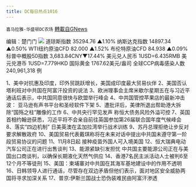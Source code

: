 ```yaml
---
title: DC每日热点1016
---
```

`喜马拉雅-华盛顿DC农场` [轉載自GNews](https://gnews.org/zh-hans/1597559/)

编辑：楚门门
![](https://assets.gnews.org/wp-content/uploads/2021/10/96736B72-F32D-4F22-830C-355AD321C3F9-scaled.jpeg)
道琼斯指数 35294.76 ▲1.10%
纳斯达克指数 14897.34 ▲0.50%
WTI纽约原油CFD 82.000 ▲1.52%
布伦特原油CFD 84.938 ▲0.09%
标普中概股50指数 3,683.84CNY▼17.44%
美元兑人民币 1USD=6.435RMB
美元兑港币 1USD=7.779HKD
国际黄金 1767.62美元/盎司
全球CCP病毒感染人数 240,961,318 例

1、美中对抗惠及印度，印外贸跳跃增长，美国成印度最大贸易伙伴
2、美国否认塔利班对中共国在阿富汗投资的说法
3、欧洲理事会主席米歇尔星期五在与习近平通话后表示，中共国同意很快与欧盟举行峰会
4、中共国管控苹果店的最新冲击波： 亚马逊有声书平台和圣经软件下架
5、遭批评后，美律所退出帮助港大拆除“国殇之柱”雕像的工作
6、中共央行罕见发声 称恒大债务风险外溢可控
7、英国首相约翰逊获悉，习近平将不会亲自前往英国参加第26届联合国年度气候峰会
8、落实“四边机制” 日美英澳在孟加拉湾举行战术训练
9、苏丹总理拒绝让步反对要求解散政府
10、美国贸易代表戴琪称将在未来对话中提出中共国未遵守第一阶段贸易协议的问题
11、11月8日起 接种疫苗外国人可入境美国
12、恒大瑞典电动汽车公司正在进行出售谈判
13、能源紧缺引发担忧 中共国主要能源公司正在与美国出口商谈判，以确保长期液化天然气供应
14、香港7名民主派活动人士被判6至12个月不等徒刑
15、美国：柬埔寨对中共国在其海军基地建设中的作用不透明
16、日韩领导人进行通话，尽管存在双边矛盾但他们表示，面对地区安全威胁两国将寻求加深关系
17、普京:伊斯兰国战士恐伪装难民由阿富汗渗透
